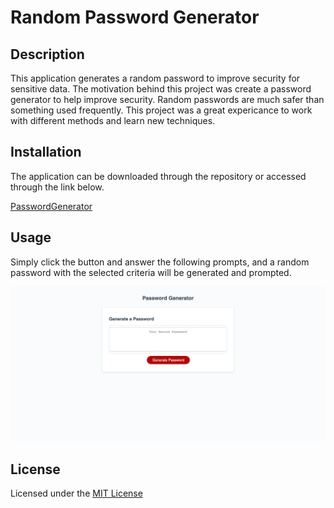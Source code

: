 # Random Password Generator

## Description

This application generates a random password to improve security for sensitive data. The motivation behind this project was create 
a password generator to help improve security. Random passwords are much safer than something used frequently. This project was a great 
expericance to work with different methods and learn new techniques.

## Installation

The application can be downloaded through the repository or accessed through the link below.

[PasswordGenerator](https://nhilde.github.io/PasswordGenerator/)

## Usage

Simply click the button and answer the following prompts, and a random password with the selected criteria will be generated and prompted.

![Application Image](./assets/Images/passwordGenerator.png)

## License

Licensed under the [MIT License](LICENSE)